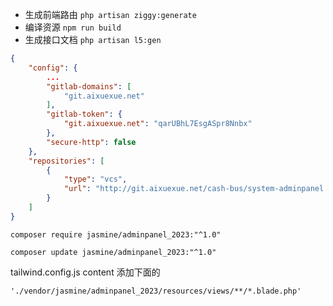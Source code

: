 * 生成前端路由 `php artisan ziggy:generate`
* 编译资源 `npm run build`
* 生成接口文档 `php artisan l5:gen`

```json
{
    "config": {
        ...
        "gitlab-domains": [
            "git.aixuexue.net"
        ],
        "gitlab-token": {
            "git.aixuexue.net": "qarUBhL7EsgASpr8Nnbx"
        },
        "secure-http": false
    },
    "repositories": [
        {
            "type": "vcs",
            "url": "http://git.aixuexue.net/cash-bus/system-adminpanel.git"
        }
    ]
}
```

```shell
composer require jasmine/adminpanel_2023:"^1.0"
```

```shell
composer update jasmine/adminpanel_2023:"^1.0"
```

tailwind.config.js content 添加下面的

```
'./vendor/jasmine/adminpanel_2023/resources/views/**/*.blade.php'
```
